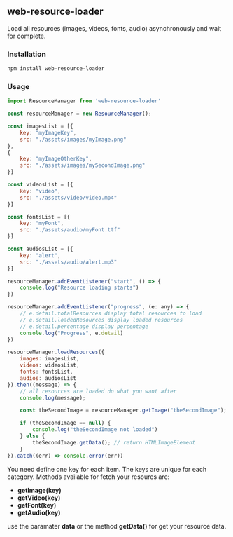 
## web-resource-loader
Load all resources (images, videos, fonts, audio) asynchronously and wait for complete.

### Installation
```bash
npm install web-resource-loader
```

### Usage
```javascript
import ResourceManager from 'web-resource-loader'

const resourceManager = new ResourceManager();

const imagesList = [{
    key: "myImageKey",
    src: "./assets/images/myImage.png"
},
{
    key: "myImageOtherKey",
    src: "./assets/images/mySecondImage.png"
}]

const videosList = [{
    key: "video",
    src: "./assets/video/video.mp4"
}]

const fontsList = [{
    key: "myFont",
    src: "./assets/audio/myFont.ttf"
}]

const audiosList = [{
    key: "alert",
    src: "./assets/audio/alert.mp3"
}]

resourceManager.addEventListener("start", () => {
    console.log("Resource loading starts")
})

resourceManager.addEventListener("progress", (e: any) => {
    // e.detail.totalResources display total resources to load
    // e.detail.loadedResources display loaded resources
    // e.detail.percentage display percentage
    console.log("Progress", e.detail)
})

resourceManager.loadResources({
    images: imagesList,
    videos: videosList,
    fonts: fontsList,
    audios: audiosList
}).then((message) => {
    // all resources are loaded do what you want after
    console.log(message);

    const theSecondImage = resourceManager.getImage("theSecondImage");

    if (theSecondImage == null) {
        console.log("theSecondImage not loaded")
    } else {
        theSecondImage.getData(); // return HTMLImageElement
    }
}).catch((err) => console.error(err))
```

You need define one key for each item. The keys are unique for each category.
Methods available for fetch your resoures are: 
- **getImage(key)**
- **getVideo(key)**
- **getFont(key)**
- **getAudio(key)**

use the paramater **data** or the method **getData()** for get your resource data.